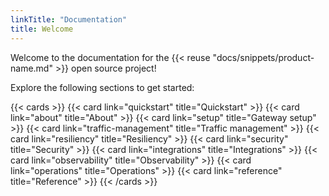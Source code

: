 ```yaml
---
linkTitle: "Documentation"
title: Welcome
---
```


Welcome to the documentation for the {{< reuse "docs/snippets/product-name.md" >}} open source project! 

Explore the following sections to get started: 

{{< cards >}}
  {{< card link="quickstart" title="Quickstart" >}}
  {{< card link="about" title="About" >}}
  {{< card link="setup" title="Gateway setup" >}}
  {{< card link="traffic-management" title="Traffic management" >}}
  {{< card link="resiliency" title="Resiliency" >}}
  {{< card link="security" title="Security" >}}
  {{< card link="integrations" title="Integrations" >}}
  {{< card link="observability" title="Observability" >}}
  {{< card link="operations" title="Operations" >}}
  {{< card link="reference" title="Reference" >}}
{{< /cards >}}